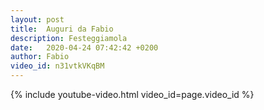 ```yaml
---
layout: post
title:  Auguri da Fabio
description: Festeggiamola
date:   2020-04-24 07:42:42 +0200
author: Fabio
video_id: n31vtkVKqBM
---
```


{% include youtube-video.html video_id=page.video_id %}
